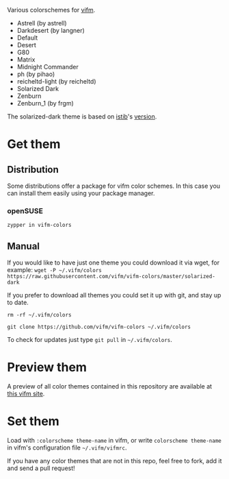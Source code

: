 Various colorschemes for [vifm](http://vifm.info/).
- Astrell (by astrell)
- Darkdesert (by langner)
- Default
- Desert
- G80
- Matrix
- Midnight Commander
- ph (by pihao)
- reicheltd-light (by reicheltd)
- Solarized Dark
- Zenburn
- Zenburn_1 (by frgm)

The solarized-dark theme is based on [istib](https://github.com/istib)'s [version](https://github.com/istib/dotfiles/blob/master/vifm/vifm-colors).

# Get them #

## Distribution
Some distributions offer a package for vifm color schemes. In this case you can install them easily using your package manager.

### openSUSE

```
zypper in vifm-colors
```

## Manual
If you would like to have just one theme you could download it via wget, for example:
`wget -P ~/.vifm/colors https://raw.githubusercontent.com/vifm/vifm-colors/master/solarized-dark`

If you prefer to download all themes you could set it up with git, and stay up to date.

`rm -rf ~/.vifm/colors`

`git clone https://github.com/vifm/vifm-colors ~/.vifm/colors`

To check for updates just type `git pull` in `~/.vifm/colors`.

# Preview them #
A preview of all color themes contained in this repository are available at [this vifm site](http://vifm.info/colorschemes.shtml).

# Set them #
Load with `:colorscheme theme-name` in vifm, or write `colorscheme theme-name` in vifm's configuration file `~/.vifm/vifmrc`.

If you have any color themes that are not in this repo, feel free to fork, add it and send a pull request!
